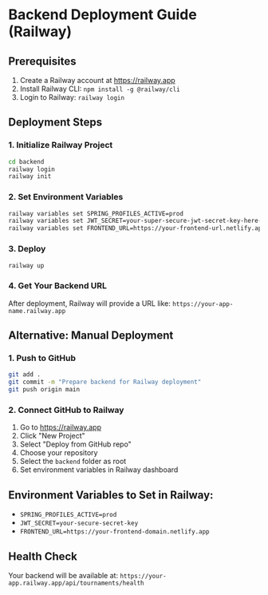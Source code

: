 # Backend Deployment Guide (Railway)

## Prerequisites
1. Create a Railway account at https://railway.app
2. Install Railway CLI: `npm install -g @railway/cli`
3. Login to Railway: `railway login`

## Deployment Steps

### 1. Initialize Railway Project
```bash
cd backend
railway login
railway init
```

### 2. Set Environment Variables
```bash
railway variables set SPRING_PROFILES_ACTIVE=prod
railway variables set JWT_SECRET=your-super-secure-jwt-secret-key-here-32-chars-minimum
railway variables set FRONTEND_URL=https://your-frontend-url.netlify.app
```

### 3. Deploy
```bash
railway up
```

### 4. Get Your Backend URL
After deployment, Railway will provide a URL like:
`https://your-app-name.railway.app`

## Alternative: Manual Deployment

### 1. Push to GitHub
```bash
git add .
git commit -m "Prepare backend for Railway deployment"
git push origin main
```

### 2. Connect GitHub to Railway
1. Go to https://railway.app
2. Click "New Project"
3. Select "Deploy from GitHub repo"
4. Choose your repository
5. Select the `backend` folder as root
6. Set environment variables in Railway dashboard

## Environment Variables to Set in Railway:
- `SPRING_PROFILES_ACTIVE=prod`
- `JWT_SECRET=your-secure-secret-key`
- `FRONTEND_URL=https://your-frontend-domain.netlify.app`

## Health Check
Your backend will be available at: `https://your-app.railway.app/api/tournaments/health`